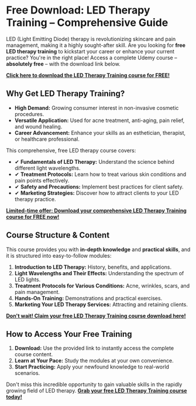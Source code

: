 # Free Download: LED Therapy Training – Comprehensive Guide

LED (Light Emitting Diode) therapy is revolutionizing skincare and pain management, making it a highly sought-after skill. Are you looking for **free LED therapy training** to kickstart your career or enhance your current practice? You're in the right place! Access a complete Udemy course – **absolutely free** – with the download link below.

[**Click here to download the LED Therapy Training course for FREE!**](https://udemywork.com/led-therapy-training)

## Why Get LED Therapy Training?

*   **High Demand:** Growing consumer interest in non-invasive cosmetic procedures.
*   **Versatile Application:** Used for acne treatment, anti-aging, pain relief, and wound healing.
*   **Career Advancement:** Enhance your skills as an esthetician, therapist, or healthcare professional.

This comprehensive, free LED therapy course covers:

*   ✔ **Fundamentals of LED Therapy:** Understand the science behind different light wavelengths.
*   ✔ **Treatment Protocols:** Learn how to treat various skin conditions and pain points effectively.
*   ✔ **Safety and Precautions:** Implement best practices for client safety.
*   ✔ **Marketing Strategies:** Discover how to attract clients to your LED therapy practice.

[**Limited-time offer: Download your comprehensive LED Therapy Training course for FREE now!**](https://udemywork.com/led-therapy-training)

## Course Structure & Content

This course provides you with **in-depth knowledge** and **practical skills**, and it is structured into easy-to-follow modules:

1.  **Introduction to LED Therapy:** History, benefits, and applications.
2.  **Light Wavelengths and Their Effects:** Understanding the spectrum of LED lights.
3.  **Treatment Protocols for Various Conditions:** Acne, wrinkles, scars, and pain management.
4.  **Hands-On Training:** Demonstrations and practical exercises.
5.  **Marketing Your LED Therapy Services:** Attracting and retaining clients.

[**Don't wait! Claim your free LED Therapy Training course download here!**](https://udemywork.com/led-therapy-training)

## How to Access Your Free Training

1.  **Download:** Use the provided link to instantly access the complete course content.
2.  **Learn at Your Pace:** Study the modules at your own convenience.
3.  **Start Practicing:** Apply your newfound knowledge to real-world scenarios.

Don't miss this incredible opportunity to gain valuable skills in the rapidly growing field of LED therapy. **[Grab your free LED Therapy Training course today!](https://udemywork.com/led-therapy-training)**
